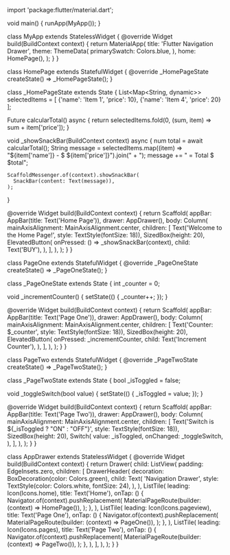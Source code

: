 import 'package:flutter/material.dart';

void main() {
  runApp(MyApp());
}

class MyApp extends StatelessWidget {
  @override
  Widget build(BuildContext context) {
    return MaterialApp(
      title: 'Flutter Navigation Drawer',
      theme: ThemeData(
        primarySwatch: Colors.blue,
      ),
      home: HomePage(),
    );
  }
}

class HomePage extends StatefulWidget {
  @override
  _HomePageState createState() => _HomePageState();
}

class _HomePageState extends State<HomePage> {
  List<Map<String, dynamic>> selectedItems = [
    {'name': 'Item 1', 'price': 10},
    {'name': 'Item 4', 'price': 20}
  ];

  Future<num> calcularTotal() async {
    return selectedItems.fold(0, (sum, item) => sum + item['price']);
  }

  void _showSnackBar(BuildContext context) async {
    num total = await calcularTotal();
    String message = selectedItems.map((item) => "${item['name']} - \$ ${item['price']}").join(" + ");
    message += " = Total \$ $total";

    ScaffoldMessenger.of(context).showSnackBar(
      SnackBar(content: Text(message)),
    );
  }

  @override
  Widget build(BuildContext context) {
    return Scaffold(
      appBar: AppBar(title: Text('Home Page')),
      drawer: AppDrawer(),
      body: Column(
        mainAxisAlignment: MainAxisAlignment.center,
        children: [
          Text('Welcome to the Home Page!', style: TextStyle(fontSize: 18)),
          SizedBox(height: 20),
          ElevatedButton(
            onPressed: () => _showSnackBar(context),
            child: Text('BUY'),
          ),
        ],
      ),
    );
  }
}

class PageOne extends StatefulWidget {
  @override
  _PageOneState createState() => _PageOneState();
}

class _PageOneState extends State<PageOne> {
  int _counter = 0;

  void _incrementCounter() {
    setState(() {
      _counter++;
    });
  }

  @override
  Widget build(BuildContext context) {
    return Scaffold(
      appBar: AppBar(title: Text('Page One')),
      drawer: AppDrawer(),
      body: Column(
        mainAxisAlignment: MainAxisAlignment.center,
        children: [
          Text('Counter: $_counter', style: TextStyle(fontSize: 18)),
          SizedBox(height: 20),
          ElevatedButton(
            onPressed: _incrementCounter,
            child: Text('Increment Counter'),
          ),
        ],
      ),
    );
  }
}

class PageTwo extends StatefulWidget {
  @override
  _PageTwoState createState() => _PageTwoState();
}

class _PageTwoState extends State<PageTwo> {
  bool _isToggled = false;

  void _toggleSwitch(bool value) {
    setState(() {
      _isToggled = value;
    });
  }

  @override
  Widget build(BuildContext context) {
    return Scaffold(
      appBar: AppBar(title: Text('Page Two')),
      drawer: AppDrawer(),
      body: Column(
        mainAxisAlignment: MainAxisAlignment.center,
        children: [
          Text('Switch is ${_isToggled ? "ON" : "OFF"}', style: TextStyle(fontSize: 18)),
          SizedBox(height: 20),
          Switch(
            value: _isToggled,
            onChanged: _toggleSwitch,
          ),
        ],
      ),
    );
  }
}

class AppDrawer extends StatelessWidget {
  @override
  Widget build(BuildContext context) {
    return Drawer(
      child: ListView(
        padding: EdgeInsets.zero,
        children: <Widget>[
          DrawerHeader(
            decoration: BoxDecoration(color: Colors.green),
            child: Text(
              'Navigation Drawer',
              style: TextStyle(color: Colors.white, fontSize: 24),
            ),
          ),
          ListTile(
            leading: Icon(Icons.home),
            title: Text('Home'),
            onTap: () {
              Navigator.of(context).pushReplacement(
                MaterialPageRoute(builder: (context) => HomePage()),
              );
            },
          ),
          ListTile(
            leading: Icon(Icons.pageview),
            title: Text('Page One'),
            onTap: () {
              Navigator.of(context).pushReplacement(
                MaterialPageRoute(builder: (context) => PageOne()),
              );
            },
          ),
          ListTile(
            leading: Icon(Icons.pages),
            title: Text('Page Two'),
            onTap: () {
              Navigator.of(context).pushReplacement(
                MaterialPageRoute(builder: (context) => PageTwo()),
              );
            },
          ),
        ],
      ),
    );
  }
}
